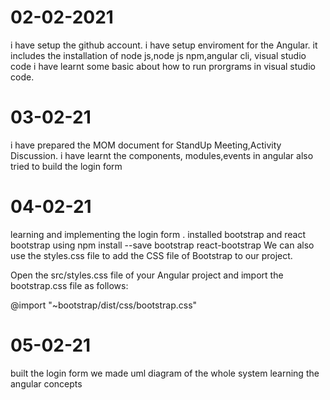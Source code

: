 # 02-02-2021
i have setup the github account.
i have setup enviroment for the Angular.
it includes the installation of node js,node js npm,angular cli, visual studio code
i have learnt some basic about how to  run prorgrams in visual studio code.
# 03-02-21
i have prepared the MOM document for StandUp Meeting,Activity Discussion.
i have learnt the components, modules,events in angular
also tried to build the login form
# 04-02-21
learning and implementing the login form .
installed bootstrap and react bootstrap using
npm install --save bootstrap react-bootstrap
We can also use the styles.css file to add the CSS file of Bootstrap to our project.

Open the src/styles.css file of your Angular project and import the bootstrap.css file as follows:

@import "~bootstrap/dist/css/bootstrap.css"
# 05-02-21
built the login form
we  made uml diagram of the whole system
learning the angular concepts

